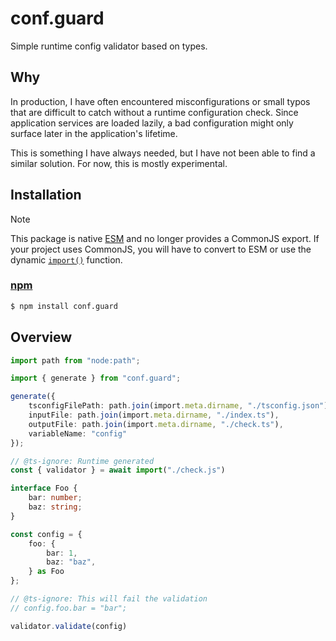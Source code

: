 # conf.guard

Simple runtime config validator based on types.

## Why

In production, I have often encountered misconfigurations or small typos that
are difficult to catch without a runtime configuration check. Since application
services are loaded lazily, a bad configuration might only surface later in the
application's lifetime. 

This is something I have always needed, but I have not been able to find a
similar solution. For now, this is mostly experimental.

## Installation

> [!NOTE]
> This package is native [ESM][mozzila-esm] and no longer provides a
> CommonJS export. If your project uses CommonJS, you will have to convert to ESM
> or use the dynamic [`import()`][mozzila-import] function.

[mozzila-esm]: https://developer.mozilla.org/en-US/docs/Web/JavaScript/Guide/Modules
[mozzila-import]: https://developer.mozilla.org/en-US/docs/Web/JavaScript/Reference/Operators/import

### [npm](https://npmjs.com/conf.guard)

```sh
$ npm install conf.guard
```

## Overview

```ts
import path from "node:path";

import { generate } from "conf.guard";

generate({
	tsconfigFilePath: path.join(import.meta.dirname, "./tsconfig.json"),
	inputFile: path.join(import.meta.dirname, "./index.ts"),
	outputFile: path.join(import.meta.dirname, "./check.ts"),
	variableName: "config"
});

// @ts-ignore: Runtime generated
const { validator } = await import("./check.js")

interface Foo {
	bar: number;
	baz: string;
}

const config = {
	foo: {
		bar: 1,
		baz: "baz",
	} as Foo
};

// @ts-ignore: This will fail the validation
// config.foo.bar = "bar";

validator.validate(config)
```
